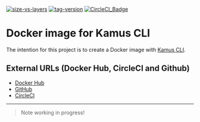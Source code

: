 [![size-vs-layers](https://images.microbadger.com/badges/image/lozanomatheus/docker_kamus_cli:0.2.7-21.svg)](https://microbadger.com/images/lozanomatheus/docker_kamus_cli:0.2.7-21 "Size vs Layers")
[![tag-version](https://images.microbadger.com/badges/version/lozanomatheus/docker_kamus_cli:0.2.7-21.svg)](https://microbadger.com/images/lozanomatheus/docker_kamus_cli:0.2.7-21 "Tag Version")
[![CircleCI_Badge](https://img.shields.io/circleci/build/github/LozanoMatheus/docker_kamus_cli/master.svg?style=plastic)](https://circleci.com/gh/LozanoMatheus/docker_kamus_cli/tree/master)

# Docker image for Kamus CLI

The intention for this project is to create a Docker image with [Kamus CLI](https://github.com/Soluto/kamus).

## External URLs (Docker Hub, CircleCI and Github)

* [Docker Hub](https://hub.docker.com/r/lozanomatheus/kamus_cli)
* [GitHub](https://github.com/LozanoMatheus/docker_kamus_cli)
* [CircleCI](https://circleci.com/gh/LozanoMatheus/docker_kamus_cli)

---

> Note working in progress!
